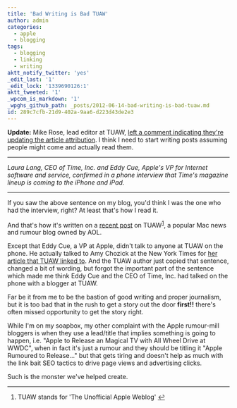 ```yaml
---
title: 'Bad Writing is Bad TUAW'
author: admin
categories:
  - apple
  - blogging
tags:
  - blogging
  - linking
  - writing
aktt_notify_twitter: 'yes'
_edit_last: '1'
_edit_lock: '1339690126:1'
aktt_tweeted: '1'
_wpcom_is_markdown: '1'
_wpghs_github_path: _posts/2012-06-14-bad-writing-is-bad-tuaw.md
id: 289c7cfb-21d9-402a-9aa6-d223d43de2e3
---
```

<p><strong>Update:</strong> Mike Rose, lead editor at TUAW, <a href="https://chrisenns.com/2012/06/bad-writing-is-bad-tuaw/#IDComment380884754">left a comment indicating they're updating the article attribution</a>. I think I need to start writing posts assuming people might come and actually read them.</p>
<hr>
<p><em>Laura Lang, CEO of Time, Inc. and Eddy Cue, Apple's VP for Internet software and service, confirmed in a phone interview that Time's magazine lineup is coming to the iPhone and iPad.</em></p>
<hr>
<p>If you saw the above sentence on my blog, you'd think I was the one who had the interview, right? At least that's how I read it.</p>
<p>And that's how it's written on a <a href="http://www.tuaw.com/2012/06/14/time-inc-will-sell-its-magazines-on-apples-newsstand/">recent post</a> on TUAW<sup id="fnref-20504:1"><a href="#fn-20504:1" rel="footnote">1</a></sup>, a popular Mac news and rumour blog owned by AOL.</p>
<p>Except that Eddy Cue, a VP at Apple, didn't talk to anyone at TUAW on the phone. He actually talked to Amy Chozick at the New York Times for <a href="http://www.nytimes.com/2012/06/14/business/media/time-to-offer-magazines-on-apples-newsstand.html?_r=3&amp;smid=tw-share">her article that TUAW linked to</a>. And the TUAW author just copied that sentence, changed a bit of wording, but forgot the important part of the sentence which made me think Eddy Cue and the CEO of Time, Inc. had talked on the phone with a blogger at TUAW.</p>
<p>Far be it from me to be the bastion of good writing and proper journalism, but it is too bad that in the rush to get a story out the door <strong>first!!</strong> there's often missed opportunity to get the story right.</p>
<p>While I'm on my soapbox, my other complaint with the Apple rumour-mill bloggers is when they use a lead/title that implies something is going to happen, i.e. "Apple to Release an Magical TV with All Wheel Drive at WWDC", when in fact it's just a rumour and they should be titling it "Apple Rumoured to Release..." but that gets tiring and doesn't help as much with the link bait SEO tactics to drive page views and advertising clicks.</p>
<p>Such is the monster we've helped create.</p>
<div class="footnotes">
<hr />
<ol>
<li id="fn-20504:1">
TUAW stands for 'The Unofficial Apple Weblog'&#160;<a href="#fnref-20504:1" rev="footnote">&#8617;</a>
</li>
</ol>
</div>

